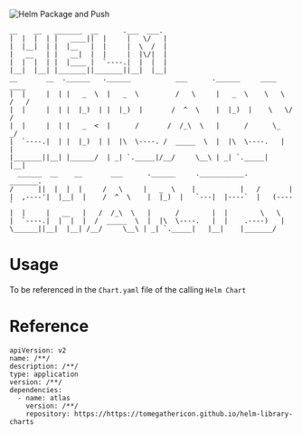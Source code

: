 ![Helm Package and Push](https://github.com/tomegathericon/helm-library-charts/workflows/packAndPush/badge.svg)


    __    __   _______  __      .___  ___.                                     
    |  |  |  | |   ____||  |     |   \/   |                                     
    |  |__|  | |  |__   |  |     |  \  /  |                                     
    |   __   | |   __|  |  |     |  |\/|  |                                     
    |  |  |  | |  |____ |  `----.|  |  |  |                                     
    |__|  |__| |_______||_______||__|  |__|                                     
    __       __  .______   .______           ___      .______     ____    ____ 
    |  |     |  | |   _  \  |   _  \         /   \     |   _  \    \   \  /   / 
    |  |     |  | |  |_)  | |  |_)  |       /  ^  \    |  |_)  |    \   \/   /  
    |  |     |  | |   _  <  |      /       /  /_\  \   |      /      \_    _/   
    |  `----.|  | |  |_)  | |  |\  \----. /  _____  \  |  |\  \----.   |  |     
    |_______||__| |______/  | _| `._____|/__/     \__\ | _| `._____|   |__|     
      ______  __    __       ___      .______     .___________.    _______.     
    /      ||  |  |  |     /   \     |   _  \    |           |   /       |     
    |  ,----'|  |__|  |    /  ^  \    |  |_)  |   `---|  |----`  |   (----`     
    |  |     |   __   |   /  /_\  \   |      /        |  |        \   \         
    |  `----.|  |  |  |  /  _____  \  |  |\  \----.   |  |    .----)   |        
    \______||__|  |__| /__/     \__\ | _| `._____|   |__|    |_______/         
                                                                                

# **Usage**
To be referenced in the `Chart.yaml`  file of the calling `Helm Chart`

# **Reference**

```
apiVersion: v2
name: /**/
description: /**/ 
type: application
version: /**/
dependencies:
  - name: atlas
    version: /**/
    repository: https://https://tomegathericon.github.io/helm-library-charts
```

